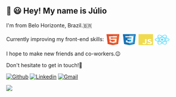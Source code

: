 ## :wave: :smiley: Hey! My name is Júlio

I'm from Belo Horizonte, Brazil.🇧🇷 
 
Currently improving my front-end skills:
  <img align="center" alt="Rafa-HTML" height="30" width="40" src="https://raw.githubusercontent.com/devicons/devicon/master/icons/html5/html5-original.svg">
  <img align="center" alt="Rafa-CSS" height="30" width="40" src="https://raw.githubusercontent.com/devicons/devicon/master/icons/css3/css3-original.svg">
   <img align="center" alt="Rafa-Js" height="30" width="40" src="https://raw.githubusercontent.com/devicons/devicon/master/icons/javascript/javascript-plain.svg">
  <img align="center" alt="Rafa-Js" height="30" width="40" src="https://raw.githubusercontent.com/devicons/devicon/master/icons/react/react-original.svg">


I hope to make new friends and co-workers.:wink: 

Don't hesitate to get in touch!💬 <br>

 [![Github](https://img.shields.io/badge/-Github-000?style=flat&logo=Github&logoColor=white)](https://github.com/juliocbribeiro)
 [![Linkedin](https://img.shields.io/badge/-LinkedIn-blue?style=flat&logo=Linkedin&logoColor=white)](https://linkedin.com/in/juliocbr/)
 [![Gmail](https://img.shields.io/badge/-Gmail-c14438?style=flat&logo=Gmail&logoColor=white)](mailto:jcbr.vet@gmail.com)

<img height="180em" src="https://github-readme-stats.vercel.app/api?username=juliocbribeiro&show_icons=true&theme=react">

